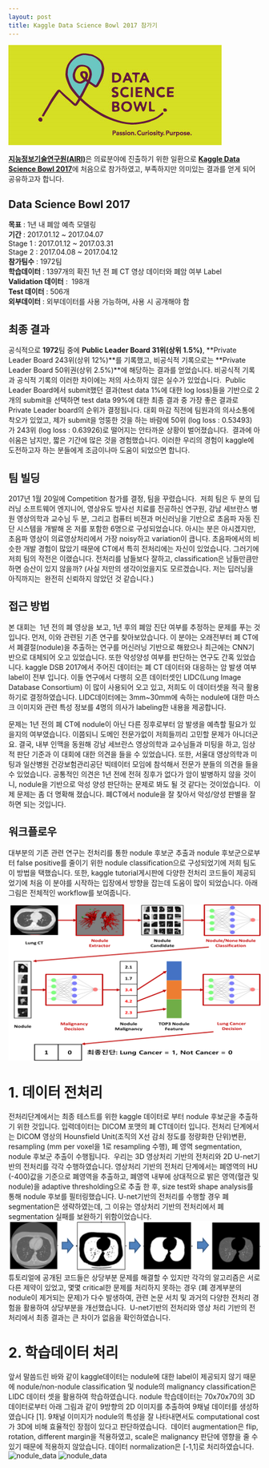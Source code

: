 ```yaml
---
layout: post
title: Kaggle Data Science Bowl 2017 참가기
---
```


![kaggle_dsb2017](../images/front_page.png)

[**지능정보기술연구원(AIRI)**](http://airi.kr)은 의료분야에 진출하기 위한 일환으로 [**Kaggle Data Science Bowl 2017**](https://www.kaggle.com/c/data-science-bowl-2017)에 처음으로 참가하였고, 부족하지만 의미있는 결과를 얻게 되어 공유하고자 합니다. 

## Data Science Bowl 2017

**목표** : 1년 내 폐암 예측 모델링  
**기간** : 2017.01.12 ~ 2017.04.07    
Stage 1 : 2017.01.12 ~ 2017.03.31  
Stage 2 : 2017.04.08 ~ 2017.04.12  
**참가팀수** : 1972팀  
**학습데이터** : 1397개의 확진 1년 전 폐 CT 영상 데이터와 폐암 여부 Label  
**Validation 데이터** :  198개  
**Test 데이터** : 506개  
**외부데이터** : 외부데이터를 사용 가능하며, 사용 시 공개해야 함  

## 최종 결과
공식적으로 **1972**팀 중에 **Public Leader Board 31위(상위 1.5%)**, **Private Leader Board 243위(상위 12%)**를 기록했고, 비공식적 기록으로는 **Private Leader Board 50위권(상위 2.5%)**에 해당하는 결과를 얻었습니다.
비공식적 기록과 공식적 기록의 이러한 차이에는 저의 사소하지 않은 실수가 있었습니다.  Public Leader Board에서 submit했던 결과(test data 1%에 대한 log loss)들을 기반으로 2개의 submit을 선택하면 test data 99%에 대한 최종 결과 중 가장 좋은 결과로 Private Leader board의 순위가 결정됩니다. 대회 마감 직전에 팀원과의 의사소통에 착오가 있었고, 제가 submit을 엉뚱한 것을 하는 바람에 50위 (log loss : 0.53493)가 243위 (log loss : 0.63926)로 떨어지는 안타까운 상황이 벌어졌습니다.  결과에 아쉬움은 남지만, 짧은 기간에 많은 것을 경험했습니다. 이러한 우리의 경험이 kaggle에 도전하고자 하는 분들에게 조금이나마 도움이 되었으면 합니다.

## 팀 빌딩

2017년 1월 20일에 Competition 참가를 결정, 팀을 꾸렸습니다.  저희 팀은 두 분의 딥러닝 소프트웨어 엔지니어, 영상유도 방사선 치료를 전공하신 연구원, 강남 세브란스 병원 영상의학과 교수님 두 분, 그리고 컴퓨터 비젼과 머신러닝을 기반으로 초음파 자동 진단 시스템을 개발해 온 저를 포함한 6명으로 구성되었습니다.
아시는 분은 아시겠지만, 초음파 영상이 의료영상처리에서 가장 noisy하고 variation이 큽니다. 초음파에서의 비슷한 개발 경험이 많았기 때문에 CT에서 특히 전처리에는 자신이 있었습니다. 그러기에 저희 팀의 작전은 이랬습니다. 전처리를 남들보다 잘하고, classification은 남들만큼만 하면 승산이 있지 않을까? (사실 저만의 생각이었을지도 모르겠습니다. 저는 딥러닝을 아직까지는  완전히 신뢰하지 않았던 것 같습니다.) 

## 접근 방법

본 대회는  1년 전의 폐 영상을 보고, 1년 후의 폐암 진단 여부를 추정하는 문제를 푸는 것입니다. 먼저, 이와 관련된 기존 연구를 찾아보았습니다. 이 분야는 오래전부터 폐 CT에서 폐결절(nodule)을 추출하는 연구를 머신러닝 기반으로 해왔으나 최근에는 CNN기반으로 대체되어 오고 있었습니다. 또한 악성양성 여부를 판단하는 연구도 간혹 있었습니다.
kaggle DSB 2017에서 주어진 데이터는 폐 CT 데이터와 대응하는 암 발생 여부 label이 전부 입니다. 이들 연구에서 다행히 오픈 데이터셋인 LIDC(Lung Image Database Consortium) 이 많이 사용되어 오고 있고, 저희도 이 데이터셋을 적극 활용하기로 결정하였습니다. LIDC데이터에는 3mm~30mm에 속하는 nodule에 대한 마스크 이미지와 관련 특성 정보를 4명의 의사가 labeling한 내용을 제공합니다. 

문제는 1년 전의 폐 CT에 nodule이 아닌 다른 징후로부터 암 발생을 예측할 필요가 있을지의 여부였습니다. 이쯤되니 도메인 전문가없이 저희들끼리 고민할 문제가 아니더군요. 결국, 내부 인맥을 동원해 강남 세브란스 영상의학과 교수님들과 미팅을 하고, 임상적 판단 기준과 이 대회에 대한 의견을 들을 수 있었습니다. 또한, 서울대 영상의학과 미팅과 일산병원 건강보험관리공단 빅테이터 모임에 참석해서 전문가 분들의 의견을 들을 수 있었습니다. 공통적인 의견은 1년 전에 전혀 징후가 없다가 암이 발병하지 않을 것이니, nodule을 기반으로 악성 양성 판단하는 문제로 봐도 될 것 같다는 것이었습니다. 
이제 문제는 좀 더 명확해 졌습니다. 폐CT에서 nodule을 잘 찾아서 악성/양성 판별을 잘하면 되는 것입니다. 

## 워크플로우

대부분의 기존 관련 연구는 전처리를 통한 nodule 후보군 추출과 nodule 후보군으로부터 false positive를 줄이기 위한 nodule classification으로 구성되었기에 저희 팀도 이 방법을 택했습니다. 또한, kaggle tutorial게시판에 다양한 전처리 코드들이 제공되었기에 처음 이 분야를 시작하는 입장에서 방향을 잡는데 도움이 많이 되었습니다. 아래 그림은 전체적인 workflow를 보여줍니다.

![workflow](../images/그림6.png)

# 1. 데이터 전처리

전처리단계에서는 최종 테스트를 위한 kaggle 데이터로 부터 nodule 후보군을 추출하기 위한 것입니다. 입력데이터는 DICOM 포맷의 폐 CT데이터 입니다. 전처리 단계에서는 DICOM 영상의 Hounsfield Unit(조직의 X선 감쇠 정도를 정량화한 단위)변환, resampling (mm per voxel을 1로 resampling 수행), 폐 영역 segmentation, nodule 후보군 추출이 수행됩니다. 
우리는 3D 영상처리 기반의 전처리와 2D U-net기반의 전처리를 각각 수행하였습니다.
영상처리 기반의 전처리 단계에서는 폐영역의 HU (-400)값을 기준으로 폐영역을 추출하고, 폐영역 내부에 상대적으로 밝은 영역(혈관 및 nodule)을 adaptive thresholding으로 추출 한 후, size test와 shape analysis를 통해 nodule 후보를 필터링했습니다.
U-net기반의 전처리를 수행할 경우 폐 segmentation은 생략하였는데, 그 이유는 영상처리 기반의 전처리에서 폐 segmentation 실패를 보완하기 위함이었습니다. 
![preprocessing](../images/a53810_76642fa8033c40e59e5e0aced88fcb5e-mv2.png)
튜토리얼에 공개된 코드들은 상당부분 문제를 해결할 수 있지만 각각의 알고리즘은 서로 다른 제약이 있었고, 몇몇 critical한 문제를 처리하지 못하는 경우 (폐 경계부분의 nodule이 제거되는 문제)가 다수 발생하여, 관련 논문 서치 및 과거의 다양한 전처리 경험을 활용하여 상당부분을 개선했습니다.  U-net기반의 전처리와 영상 처리 기반의 전처리에서 최종 결과는 큰 차이가 없음을 확인하였습니다. 

# 2. 학습데이터 처리

앞서 말씀드린 바와 같이 kaggle데이터는 nodule에 대한 label이 제공되지 않기 때문에 nodule/non-nodule classification 및 nodule의 malignancy classification은 LIDC 데이터 셋을 활용하여 학습하였습니다. nodule 학습데이터는 70x70x70의 3D 데이터로부터 아래 그림과 같이 9방향의 2D 이미지를 추출하여 9채널 데이터를 생성하였습니다 [1]. 9채널 이미지가 nodule의 특성을 잘 나타내면서도 computational cost가 3D에 비해 효율적인 장점이 있다고 판단하였습니다. 
데이터 augmentation은 flip, rotation, different margin을 적용하였고, scale은 malignancy 판단에 영향을 줄 수 있기 때문에 적용하지 않았습니다. 데이터 normalization은 [-1,1]로 처리하였습니다. 
![nodule_data](a53810_eb8df261f1dc467d9ee822ef80a4e5a3-mv2.png)
![nodule_data](a53810_26fc744211e74b29a78e02114c6081bd-mv2.png)

